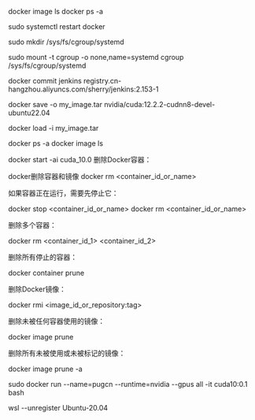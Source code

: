 docker image ls
docker ps -a

sudo systemctl restart docker

sudo mkdir /sys/fs/cgroup/systemd
 
sudo mount -t cgroup -o none,name=systemd cgroup /sys/fs/cgroup/systemd

docker commit jenkins registry.cn-hangzhou.aliyuncs.com/sherry/jenkins:2.153-1

docker save -o my_image.tar nvidia/cuda:12.2.2-cudnn8-devel-ubuntu22.04

docker load -i my_image.tar

docker ps -a
docker image ls

docker start -ai cuda_10.0
删除Docker容器：

docker删除容器和镜像
docker rm <container_id_or_name>

如果容器正在运行，需要先停止它：

docker stop <container_id_or_name>
docker rm <container_id_or_name>

删除多个容器：

docker rm <container_id_1> <container_id_2>

删除所有停止的容器：

docker container prune

删除Docker镜像：

docker rmi <image_id_or_repository:tag>

删除未被任何容器使用的镜像：

docker image prune

删除所有未被使用或未被标记的镜像：

docker image prune -a

sudo docker run --name=pugcn --runtime=nvidia --gpus all  -it cuda10:0.1 bash

wsl --unregister Ubuntu-20.04


